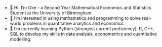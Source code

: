 - 👋 Hi, I’m Oke - a Second Year Mathematical Economics and Statistics Student at the University of Birmingham.
- 👀 I’m interested in using mathematics and programming to solve real-world problems in quantitative analytics and economics.
- 🌱 I’m currently learning Python (strongest current proficiency), R, C++, SQL to develop my skills in data analysis, econometrics and quantitative modelling.

